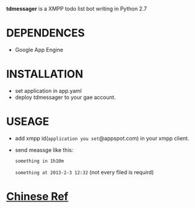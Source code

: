 **tdmessager** is a XMPP todo list bot writing in Python 2.7

DEPENDENCES
===========
* Google App Engine

INSTALLATION
===========
* set application in app.yaml
* deploy tdmessager to your gae account.

USEAGE
===========
* add xmpp id(`application you set`@appspot.com) in your xmpp client.
* send meassge like this:
  
   `something in 1h10m`

   `something at 2013-2-3 12:32` (not every filed is requird)

[Chinese Ref]
============

[Chinese Ref]: http://xhc.me/2010/12/%E5%A4%87%E5%BF%98%E6%8F%90%E9%86%92%E7%9A%84-gtalk-%E6%9C%BA%E5%99%A8%E4%BA%BA%EF%BC%8D-tdmessager/
